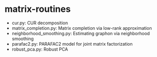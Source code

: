 # matrix-routines

 - cur.py: CUR decomposition
 - matrix_completion.py: Matrix completion via low-rank approximation
 - neighborhood_smoothing.py: Estimating graphon via neighborhood smoothing 
 - parafac2.py: PARAFAC2 model for joint matrix factorization
 - robust_pca.py: Robust PCA

